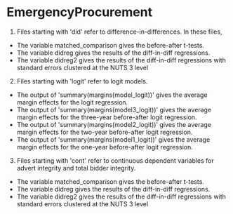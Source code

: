 # EmergencyProcurement

1. Files starting with 'did' refer to difference-in-differences. In these files,
  * The variable matched_comparison gives the before-after t-tests.
  * The variable didreg gives the results of the diff-in-diff regressions.
  * The variable didreg2 gives the results of the diff-in-diff regressions with standard errors clustered at the NUTS 3 level
2. Files starting with 'logit' refer to logit models.
  * The output of 'summary(margins(model_logit))' gives the average margin effects for the logit regression.
  * The output of 'summary(margins(model3_logit))' gives the average margin effects for the three-year before-after logit regression.
  * The output of 'summary(margins(model2_logit))' gives the average margin effects for the two-year before-after logit regression.
  * The output of 'summary(margins(model1_logit))' gives the average margin effects for the one-year before-after logit regression.
3. Files starting with 'cont' refer to continuous dependent variables for advert integrity and total bidder integrity.
  * The variable matched_comparison gives the before-after t-tests.
  * The variable didreg gives the results of the diff-in-diff regressions.
  * The variable didreg2 gives the results of the diff-in-diff regressions with standard errors clustered at the NUTS 3 level
